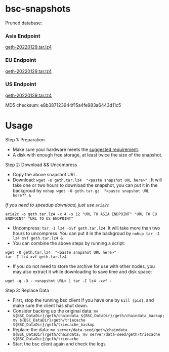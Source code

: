 
# bsc-snapshots

Pruned database:

### Asia Endpoint


[geth-20220129.tar.lz4
](https://tf-dex-prod-public-snapshot-site1.s3-accelerate.amazonaws.com/geth-20220129.tar.lz4?AWSAccessKeyId=AKIAYINE6SBQPUZDDRRO&Signature=QpanbcptKRSRnskUum14jnEhi3c%3D&Expires=1646059544
)

### EU Endpoint


[geth-20220129.tar.lz4
](https://tf-dex-prod-public-snapshot.s3-accelerate.amazonaws.com/geth-20220129.tar.lz4?AWSAccessKeyId=AKIAYINE6SBQPUZDDRRO&Signature=s%2Bi%2FfLWGaGNKqj55nWjjXM6HtJM%3D&Expires=1646059544
)


### US Endpoint


[geth-20220129.tar.lz4
](https://tf-dex-prod-public-snapshot-site3.s3-accelerate.amazonaws.com/geth-20220129.tar.lz4?AWSAccessKeyId=AKIAYINE6SBQPUZDDRRO&Signature=pi0sTQU62nxYVJCEyx%2FAZxLOCj0%3D&Expires=1646059545
)

MD5 checksum: e8b387123944f15a4fe983a6443d11c5



# Usage 

Step 1: Preparation
- Make sure your hardware meets the [suggested requirement](https://docs.binance.org/smart-chain/developer/fullnode.html).
- A disk with enough free storage, at least twice the size of the snapshot.

Step 2: Download && Uncompress
- Copy the above snapshot URL.
- Download:  `wget -O geth.tar.lz4  "<paste snapshot URL here>"` . It will take one or two hours to download the snapshot, you can put it in the backgroud by `nohup wget -O geth.tar.gz  "<paste snapshot URL here?" &`


*If you need to speedup download, just use `aria2c`*
```
aria2c -o geth.tar.lz4 -x 4 -s 12 "URL TO ASIA ENDPOINT" "URL TO EU ENDPOINT" "URL TO US ENDPOINT"
```


- Uncompress: `tar -I lz4 -xvf geth.tar.lz4`. It will take more than two hours to uncompress. You can put it in the backgroud by `nohup tar -I lz4 xvf geth.tar.lz4 &`
- You can combine the above steps by running a script:
```
wget -O geth.tar.lz4  "<paste snapshot URL here>"
tar -I lz4 xvf geth.tar.lz4
```


- If you do not need to store the archive for use with other nodes, you may also extract it while downloading to save time and disk space:
```
wget -q -O - <snapshot URL> | tar -I lz4 -xvf -
```


Step 3: Replace Data
- First, stop the running bsc client if you have one by `kill {pid}`, and make sure the client has shut down.
- Consider backing up the original data: `mv ${BSC_DataDir}/geth/chaindata ${BSC_DataDir}/geth/chaindata_backup; mv ${BSC_DataDir}/geth/triecache ${BSC_DataDir}/geth/triecache_backup`
- Replace the data: `mv server/data-seed/geth/chaindata ${BSC_DataDir}/geth/chaindata; mv server/data-seed/geth/triecache ${BSC_DataDir}/geth/triecache`
- Start the bsc client again and check the logs

